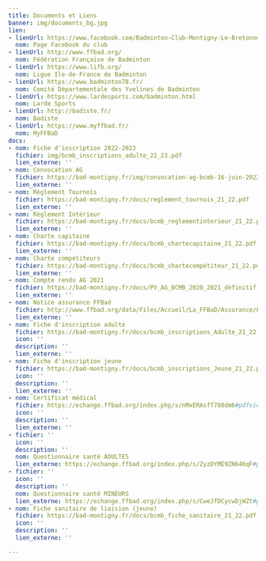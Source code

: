 ```yaml
---
title: Documents et Liens
banner: img/documents_bg.jpg
lien:
- lienUrl: https://www.facebook.com/Badminton-Club-Montigny-Le-Bretonneux-BCMB-1401352533418811/?ref=bookmarks
  nom: Page Facebook du club
- lienUrl: http://www.ffbad.org/
  nom: Fédération Française de Badminton
- lienUrl: https://www.lifb.org/
  nom: Ligue Ile-de-France de Badminton
- lienUrl: https://www.badminton78.fr/
  nom: Comité Départementale des Yvelines de Badminton
- lienUrl: https://www.lardesports.com/badminton.html
  nom: Larde Sports
- lienUrl: http://badiste.fr/
  nom: Badiste
- lienUrl: https://www.myffbad.fr/
  nom: MyFFBaD
docs:
- nom: Fiche d'inscription 2022-2023
  fichier: img/bcmb_inscriptions_adulte_22_23.pdf
  lien_externe: ''
- nom: Convocation AG
  fichier: https://bad-montigny.fr/img/convocation-ag-bcmb-16-juin-2022.pdf
  lien_externe: ''
- nom: Règlement Tournois
  fichier: https://bad-montigny.fr/docs/reglement_tournois_21_22.pdf
  lien_externe: ''
- nom: Règlement Intérieur
  fichier: https://bad-montigny.fr/docs/bcmb_reglementinterieur_21_22.pdf
  lien_externe: ''
- nom: Charte capitaine
  fichier: https://bad-montigny.fr/docs/bcmb_chartecapitaine_21_22.pdf
  lien_externe: ''
- nom: Charte compétiteurs
  fichier: https://bad-montigny.fr/docs/bcmb_chartecompétiteur_21_22.pdf
  lien_externe: ''
- nom: Compte rendu AG 2021
  fichier: https://bad-montigny.fr/docs/PV_AG_BCMB_2020_2021_définitif.pdf
  lien_externe: ''
- nom: Notice assurance FFBad
  fichier: http://www.ffbad.org/data/Files/Accueil/La_FFBaD/Assurance/FFBAD_-_Individuelle_Accident_2021-2022_-_Garanties_de_base_-_Options_IA.pdf
  lien_externe: ''
- nom: Fiche d'inscription adulte
  fichier: https://bad-montigny.fr/docs/bcmb_inscriptions_Adulte_21_22.pdf
  icon: ''
  description: ''
  lien_externe: ''
- nom: Fiche d'inscription jeune
  fichier: https://bad-montigny.fr/docs/bcmb_inscriptions_Jeune_21_22.pdf
  icon: ''
  description: ''
  lien_externe: ''
- nom: Certificat médical
  fichier: https://echange.ffbad.org/index.php/s/nMxERAsff788dm6#pdfviewer
  icon: ''
  description: ''
  lien_externe: ''
- fichier: ''
  icon: ''
  description: ''
  nom: Questionnaire santé ADULTES
  lien_externe: https://echange.ffbad.org/index.php/s/ZyzDYME9ZN646qF#pdfviewer
- fichier: ''
  icon: ''
  description: ''
  nom: Questionnaire santé MINEURS
  lien_externe: https://echange.ffbad.org/index.php/s/CweJfDCycwDjWZt#pdfviewer
- nom: Fiche sanitaire de liaision (jeune)
  fichier: https://bad-montigny.fr/docs/bcmb_fiche_sanitaire_21_22.pdf
  icon: ''
  description: ''
  lien_externe: ''

---
```

